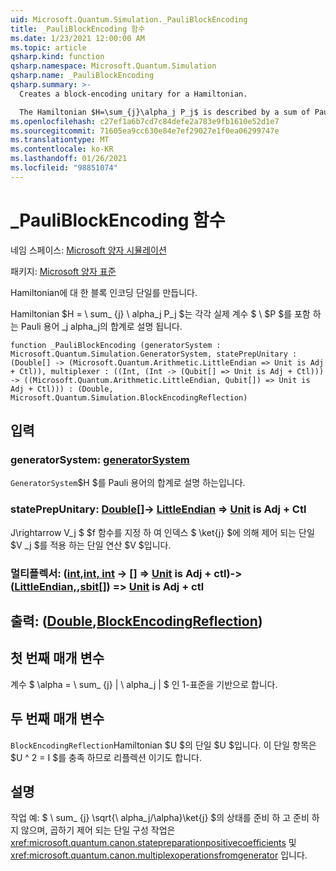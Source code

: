 ```yaml
---
uid: Microsoft.Quantum.Simulation._PauliBlockEncoding
title: _PauliBlockEncoding 함수
ms.date: 1/23/2021 12:00:00 AM
ms.topic: article
qsharp.kind: function
qsharp.namespace: Microsoft.Quantum.Simulation
qsharp.name: _PauliBlockEncoding
qsharp.summary: >-
  Creates a block-encoding unitary for a Hamiltonian.

  The Hamiltonian $H=\sum_{j}\alpha_j P_j$ is described by a sum of Pauli terms $P_j$, each with real coefficient $\alpha_j$.
ms.openlocfilehash: c27ef1a6b7cd7c84defe2a783e9fb1610e52d1e7
ms.sourcegitcommit: 71605ea9cc630e84e7ef29027e1f0ea06299747e
ms.translationtype: MT
ms.contentlocale: ko-KR
ms.lasthandoff: 01/26/2021
ms.locfileid: "98851074"
---
```

# <a name="_pauliblockencoding-function"></a>_PauliBlockEncoding 함수

네임 스페이스: [Microsoft 양자 시뮬레이션](xref:Microsoft.Quantum.Simulation)

패키지: [Microsoft 양자 표준](https://nuget.org/packages/Microsoft.Quantum.Standard)


Hamiltonian에 대 한 블록 인코딩 단일를 만듭니다.

Hamiltonian $H = \ sum_ {j} \ alpha_j P_j $는 각각 실제 계수 $ \ $P $를 포함 하는 Pauli 용어 _j alpha_j의 합계로 설명 됩니다.

```qsharp
function _PauliBlockEncoding (generatorSystem : Microsoft.Quantum.Simulation.GeneratorSystem, statePrepUnitary : (Double[] -> (Microsoft.Quantum.Arithmetic.LittleEndian => Unit is Adj + Ctl)), multiplexer : ((Int, (Int -> (Qubit[] => Unit is Adj + Ctl))) -> ((Microsoft.Quantum.Arithmetic.LittleEndian, Qubit[]) => Unit is Adj + Ctl))) : (Double, Microsoft.Quantum.Simulation.BlockEncodingReflection)
```


## <a name="input"></a>입력

### <a name="generatorsystem--generatorsystem"></a>generatorSystem: [generatorSystem](xref:Microsoft.Quantum.Simulation.GeneratorSystem)

`GeneratorSystem`$H $를 Pauli 용어의 합계로 설명 하는입니다.


### <a name="stateprepunitary--double---littleendian--unit--is-adj--ctl"></a>statePrepUnitary: [Double](xref:microsoft.quantum.lang-ref.double)[]-> [LittleEndian](xref:Microsoft.Quantum.Arithmetic.LittleEndian) => [Unit](xref:microsoft.quantum.lang-ref.unit)  is Adj + Ctl

J\rightarrow V_j $ $f 함수를 지정 하 여 인덱스 $ \ket{j} $에 의해 제어 되는 단일 $V _j $를 적용 하는 단일 연산 $V $입니다.


### <a name="multiplexer--intint---qubit--unit--is-adj--ctl---littleendianqubit--unit--is-adj--ctl"></a>멀티플렉서: ([int](xref:microsoft.quantum.lang-ref.int),[int, int](xref:microsoft.quantum.lang-ref.int) -> [](xref:microsoft.quantum.lang-ref.qubit)[] => [Unit](xref:microsoft.quantum.lang-ref.unit) is Adj + ctl)-> ([LittleEndian,](xref:Microsoft.Quantum.Arithmetic.LittleEndian),[sbit](xref:microsoft.quantum.lang-ref.qubit)[]) => [Unit](xref:microsoft.quantum.lang-ref.unit) is Adj + ctl





## <a name="output--doubleblockencodingreflection"></a>출력: ([Double](xref:microsoft.quantum.lang-ref.double),[BlockEncodingReflection](xref:Microsoft.Quantum.Simulation.BlockEncodingReflection))

## <a name="first-parameter"></a>첫 번째 매개 변수

계수 $ \alpha = \ sum_ {j} | \ alpha_j | $ 인 1-표준을 기반으로 합니다.

## <a name="second-parameter"></a>두 번째 매개 변수

`BlockEncodingReflection`Hamiltonian $U $의 단일 $U $입니다. 이 단일 항목은 $U ^ 2 = I $를 충족 하므로 리플렉션 이기도 합니다.

## <a name="remarks"></a>설명

작업 예: $ \ sum_ {j} \sqrt{\ alpha_j/\alpha}\ket{j} $의 상태를 준비 하 고 준비 하지 않으며, 곱하기 제어 되는 단일 구성 작업은 <xref:microsoft.quantum.canon.statepreparationpositivecoefficients> 및 <xref:microsoft.quantum.canon.multiplexoperationsfromgenerator> 입니다.